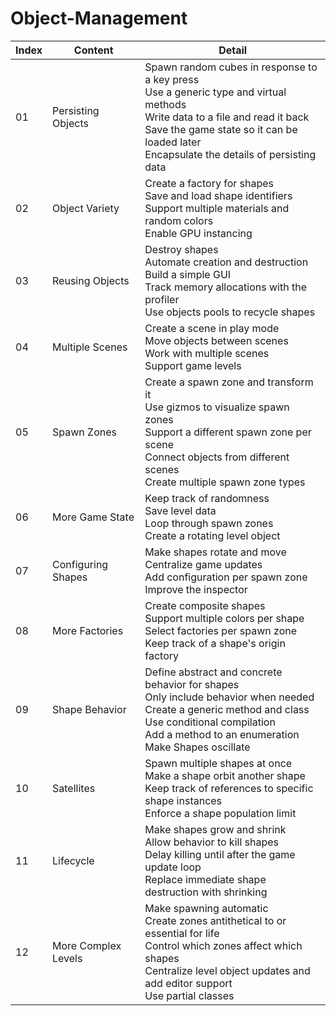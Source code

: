 # Object-Management

| Index | Content             | Detail                                                       |
| ----- | ------------------- | ------------------------------------------------------------ |
| 01    | Persisting Objects  | Spawn random cubes in response to a key press<br />Use a generic type and virtual methods<br />Write data to a file and read it back<br />Save the game state so it can be loaded later<br />Encapsulate the details of persisting data |
| 02    | Object Variety      | Create a factory for shapes<br />Save and load shape identifiers<br />Support multiple materials and random colors<br />Enable GPU instancing |
| 03    | Reusing Objects     | Destroy shapes<br />Automate creation and destruction<br />Build a simple GUI<br />Track memory allocations with the profiler<br />Use objects pools to recycle shapes |
| 04    | Multiple Scenes     | Create a scene in play mode<br />Move objects between scenes<br />Work with multiple scenes<br />Support game levels |
| 05    | Spawn Zones         | Create a spawn zone and transform it<br />Use gizmos to visualize spawn zones<br />Support a different spawn zone per scene<br />Connect objects from different scenes<br />Create multiple spawn zone types |
| 06    | More Game State     | Keep track of randomness<br />Save level data<br />Loop through spawn zones<br />Create a rotating level object |
| 07    | Configuring Shapes  | Make shapes rotate and move<br />Centralize game updates<br />Add configuration per spawn zone<br />Improve the inspector |
| 08    | More Factories      | Create composite shapes<br />Support multiple colors per shape<br />Select factories per spawn zone<br />Keep track of a shape's origin factory |
| 09    | Shape Behavior      | Define abstract and concrete behavior for shapes<br />Only include behavior when needed<br />Create a generic method and class<br />Use conditional compilation<br />Add a method to an enumeration<br />Make Shapes oscillate |
| 10    | Satellites          | Spawn multiple shapes at once<br />Make a shape orbit another shape<br />Keep track of references to specific shape instances<br />Enforce a shape population limit |
| 11    | Lifecycle           | Make shapes grow and shrink<br />Allow behavior to kill shapes<br />Delay killing until after the game update loop<br />Replace immediate shape destruction with shrinking |
| 12    | More Complex Levels | Make spawning automatic<br />Create zones antithetical to or essential for life<br />Control which zones affect which shapes<br />Centralize level object updates and add editor support<br />Use partial classes |